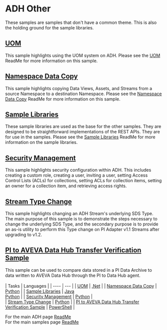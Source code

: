 # ADH Other

These samples are samples that don't have a common theme. This is also the holding ground for the sample libraries.

## [UOM](https://github.com/osisoft/sample-adh-uom-dotnet)

This sample highlights using the UOM system on ADH. Please see the [UOM](https://github.com/osisoft/sample-adh-uom-dotnet) ReadMe for more information on this sample.

## [Namespace Data Copy](https://github.com/osisoft/sample-adh-namespace_data_copy-python)

This sample highlights copying Data Views, Assets, and Streams from a source Namespace to a destination Namespace. Please see the [Namespace Data Copy](https://github.com/osisoft/sample-adh-namespace_data_copy-python) ReadMe for more information on this sample.

## [Sample Libraries](https://github.com/osisoft/OSI-Samples-OCS/blob/main/docs/SAMPLE_LIBRARIES.md)

These sample libraries are used as the base for the other samples. They are designed to be straightforward implementations of the REST APIs. They are for use in the samples. Please see the [Sample Libraries](https://github.com/osisoft/OSI-Samples-OCS/blob/main/docs/SAMPLE_LIBRARIES.md) ReadMe for more information on the sample libraries.

## [Security Management](https://github.com/osisoft/sample-ocs-security_management-python)

This sample highlights security configuration within ADH. This includes creating a custom role, creating a user, inviting a user, setting Access Control Lists (ACLs) for collections, setting ACLs for collection items, setting an owner for a collection item, and retrieving access rights.

## [Stream Type Change](https://github.com/osisoft/sample-ocs-stream_type_change-python)

This sample highlights changing an ADH Stream's underlying SDS Type. The main purpose of this sample is to demonstrate the steps necessary to change the underlying SDS Type, and the secondary purpose is to provide an as-is utility to perform this Type change on PI Adapter v1.1 Streams after upgrading to v1.2.

## [PI to AVEVA Data Hub Transfer Verification Sample](https://github.com/osisoft/sample-adh-pi_to_adh_transfer_verification-powershell)

This sample can be used to compare data stored in a PI Data Archive to data written to AVEVA Data Hub through the PI to Data Hub agent.  
<br/>
| Tasks  | Languages  | 
| ---- | --- |
| [UOM](https://github.com/osisoft/sample-adh-uom-dotnet) | [.Net](https://github.com/osisoft/sample-adh-uom-dotnet) | 
| [Namespace Data Copy](https://github.com/osisoft/sample-adh-namespace_data_copy-python) | [Python](https://github.com/osisoft/sample-adh-namespace_data_copy-python) | 
| [Sample Libraries](https://github.com/osisoft/OSI-Samples-OCS/blob/main/docs/SAMPLE_LIBRARIES.md) | [Java](https://github.com/osisoft/sample-adh-sample_libraries-java) </br> [Python](https://github.com/osisoft/sample-adh-sample_libraries-python) | 
| [Security Management](https://github.com/osisoft/sample-adh-security_management-python) | [Python](https://github.com/osisoft/sample-adh-security_management-python) |  
| [Stream Type Change](https://github.com/osisoft/sample-adh-stream_type_change-python) | [Python](https://github.com/osisoft/sample-adh-stream_type_change-python) | 
| [PI to AVEVA Data Hub Transfer Verification Sample](https://github.com/osisoft/sample-adh-pi_to_adh_transfer_verification-powershell) | [PowerShell](https://github.com/osisoft/sample-adh-pi_to_adh_transfer_verification-powershell) | 

For the main ADH page [ReadMe](https://github.com/osisoft/OSI-Samples-OCS)  
For the main samples page [ReadMe](https://github.com/osisoft/OSI-Samples)
